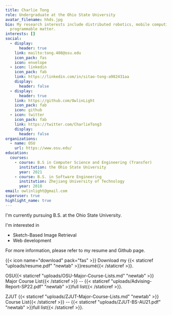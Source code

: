 ```yaml
---
title: Charlie Tong
role: Undergraduate at the Ohio State University
avatar_filename: hhds.jpg
bio: My research interests include distributed robotics, mobile computing and
  programmable matter.
interests: []
social:
  - display:
      header: true
    link: mailto:tong.408@osu.edu
    icon_pack: fas
    icon: envelope
  - icon: linkedin
    icon_pack: fab
    link: https://linkedin.com/in/sitao-tong-a982431aa
    display:
      header: false
  - display:
      header: true
    link: https://github.com/OwlinLight
    icon_pack: fab
    icon: github
  - icon: twitter
    icon_pack: fab
    link: https://twitter.com/CharlieTong3
    display:
      header: false
organizations:
  - name: OSU
    url: https://www.osu.edu/
education:
  courses:
    - course: B.S in Computer Science and Engineering (Transfer)
      institution: the Ohio State University
      year: 2021
    - course: B.S. in Software Engineering
      institution: Zhejiang University of Technology
      year: 2018
email: owlinlight@gmail.com
superuser: true
highlight_name: true
---
```

I'm currently pursuing B.S. at the Ohio State University.

I'm interested in 

* Sketch-Based Image Retrieval
* Web development

For more information, please refer to my resume and Github page.

{{< icon name="download" pack="fas" >}} Download my {{< staticref "uploads/resume.pdf" "newtab" >}}resumé{{< /staticref >}}.

OSU{{< staticref "uploads/OSU-Major-Course-Lists.md" "newtab" >}} Major Course List{{< /staticref >}} -- {{< staticref "uploads/Advising-Report-SP22.pdf" "newtab" >}}full list{{< /staticref >}}.

ZJUT  {{< staticref "uploads/ZJUT-Major-Course-Lists.md" "newtab" >}} Course List{{< /staticref >}} -- {{< staticref "uploads/ZJUT-BS-AU21.pdf" "newtab" >}}full list{{< /staticref >}}.